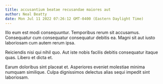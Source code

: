 ```yaml
---
title: accusantium beatae recusandae maiores aut
author: Neal Beatty
date: Mon Jul 11 2022 07:26:12 GMT-0400 (Eastern Daylight Time)
---
```

Illo eum est modi consequuntur. Temporibus rerum sit accusamus. Consequatur cum consequatur consequatur debitis ea. Magni sit aut iusto laboriosam cum autem rerum ipsa.

 Reiciendis nisi qui nihil quo. Aut iste nobis facilis debitis consequatur itaque quas. Libero et dicta et.

 Earum doloribus sint placeat et. Asperiores eveniet molestiae minima numquam similique. Culpa dignissimos delectus alias sequi impedit sint laboriosam.
